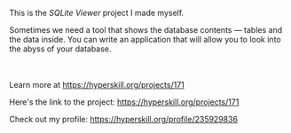 This is the *SQLite Viewer* project I made myself.


<p>Sometimes we need a tool that shows the database contents — tables and the data inside. You can write an application that will allow you to look into the abyss of your database.</p><br/><br/>Learn more at <a href="https://hyperskill.org/projects/171?utm_source=ide&utm_medium=ide&utm_campaign=ide&utm_content=project-card">https://hyperskill.org/projects/171</a>

Here's the link to the project: https://hyperskill.org/projects/171

Check out my profile: https://hyperskill.org/profile/235929836